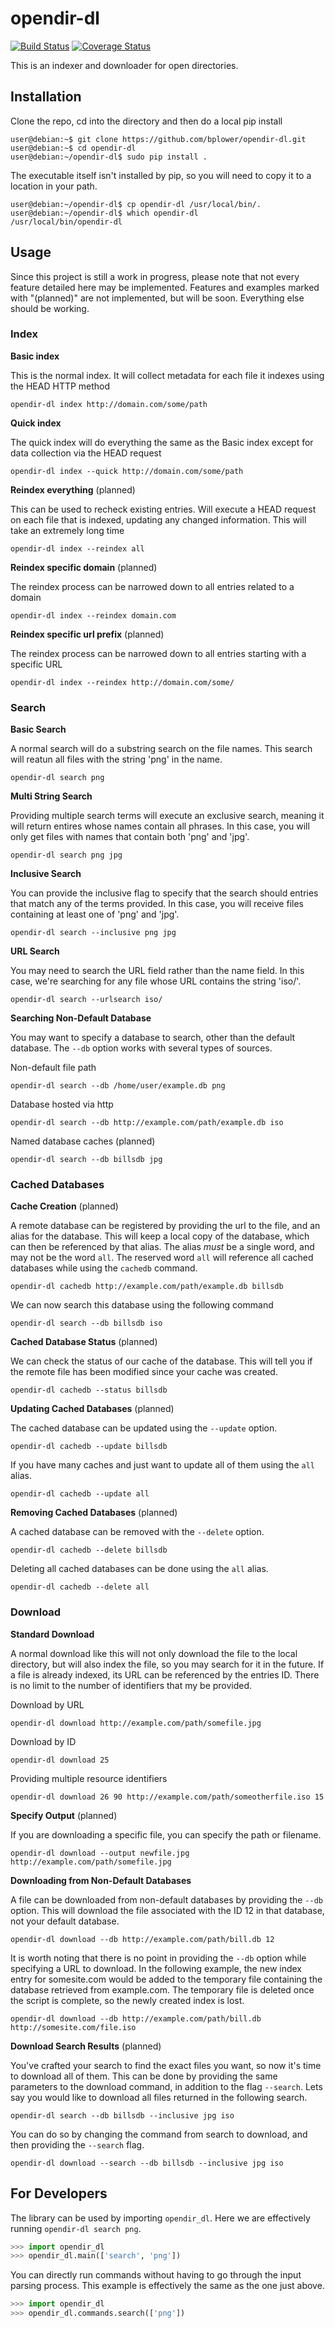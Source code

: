 # opendir-dl
[![Build Status](https://travis-ci.org/bplower/opendir-dl.svg?branch=master)](https://travis-ci.org/bplower/opendir-dl)
[![Coverage Status](https://coveralls.io/repos/github/bplower/opendir-dl/badge.svg?branch=master)](https://coveralls.io/github/bplower/opendir-dl?branch=master)

This is an indexer and downloader for open directories.

## Installation
Clone the repo, cd into the directory and then do a local pip install
```
user@debian:~$ git clone https://github.com/bplower/opendir-dl.git
user@debian:~$ cd opendir-dl
user@debian:~/opendir-dl$ sudo pip install .
```

The executable itself isn't installed by pip, so you will need to copy it to a location in your path.
```
user@debian:~/opendir-dl$ cp opendir-dl /usr/local/bin/.
user@debian:~/opendir-dl$ which opendir-dl
/usr/local/bin/opendir-dl
```

## Usage

Since this project is still a work in progress, please note that not every feature detailed here may be implemented. Features and examples marked with "(planned)" are not implemented, but will be soon. Everything else should be working.

### Index

**Basic index**

This is the normal index. It will collect metadata for each file it indexes using the HEAD HTTP method
```
opendir-dl index http://domain.com/some/path
```

**Quick index**

The quick index will do everything the same as the Basic index except for data collection via the HEAD request
```
opendir-dl index --quick http://domain.com/some/path
```

**Reindex everything** (planned)

This can be used to recheck existing entries. Will execute a HEAD request on each file that is indexed, updating any changed information. This will take an extremely long time
```
opendir-dl index --reindex all
```

**Reindex specific domain** (planned)

The reindex process can be narrowed down to all entries related to a domain
```
opendir-dl index --reindex domain.com
```

**Reindex specific url prefix** (planned)

The reindex process can be narrowed down to all entries starting with a specific URL
```
opendir-dl index --reindex http://domain.com/some/
```

### Search

**Basic Search**

A normal search will do a substring search on the file names. This search will reatun all files with the string 'png' in the name.
```
opendir-dl search png
```

**Multi String Search**

Providing multiple search terms will execute an exclusive search, meaning it will return entires whose names contain all phrases. In this case, you will only get files with names that contain both 'png' and 'jpg'.
```
opendir-dl search png jpg
```

**Inclusive Search**

You can provide the inclusive flag to specify that the search should entries that match any of the terms provided. In this case, you will receive files containing at least one of 'png' and 'jpg'.
```
opendir-dl search --inclusive png jpg
```

**URL Search**

You may need to search the URL field rather than the name field. In this case, we're searching for any file whose URL contains the string 'iso/'.
```
opendir-dl search --urlsearch iso/
```

**Searching Non-Default Database**

You may want to specify a database to search, other than the default database. The `--db` option works with several types of sources.

Non-default file path
```
opendir-dl search --db /home/user/example.db png
```

Database hosted via http
```
opendir-dl search --db http://example.com/path/example.db iso
```

Named database caches (planned)
```
opendir-dl search --db billsdb jpg
```

### Cached Databases

**Cache Creation** (planned)

A remote database can be registered by providing the url to the file, and an alias for the database. This will keep a local copy of the database, which can then be referenced by that alias. The alias *must* be a single word, and may not be the word `all`. The reserved word `all` will reference all cached databases while using the `cachedb` command.
```
opendir-dl cachedb http://example.com/path/example.db billsdb
```

We can now search this database using the following command
```
opendir-dl search --db billsdb iso
```

**Cached Database Status** (planned)

We can check the status of our cache of the database. This will tell you if the remote file has been modified since your cache was created.
```
opendir-dl cachedb --status billsdb
```
**Updating Cached Databases** (planned)

The cached database can be updated using the `--update` option.
```
opendir-dl cachedb --update billsdb
```

If you have many caches and just want to update all of them using the `all` alias.
```
opendir-dl cachedb --update all
```

**Removing Cached Databases** (planned)

A cached database can be removed with the `--delete` option.
```
opendir-dl cachedb --delete billsdb
```

Deleting all cached databases can be done using the `all` alias.
```
opendir-dl cachedb --delete all
```

### Download

**Standard Download**

A normal download like this will not only download the file to the local directory, but will also index the file, so you may search for it in the future. If a file is already indexed, its URL can be referenced by the entries ID. There is no limit to the number of identifiers that my be provided.

Download by URL
```
opendir-dl download http://example.com/path/somefile.jpg
```

Download by ID
```
opendir-dl download 25
```

Providing multiple resource identifiers
```
opendir-dl download 26 90 http://example.com/path/someotherfile.iso 15
```

**Specify Output** (planned)

If you are downloading a specific file, you can specify the path or filename.
```
opendir-dl download --output newfile.jpg http://example.com/path/somefile.jpg
```

**Downloading from Non-Default Databases**

A file can be downloaded from non-default databases by providing the `--db` option. This will download the file associated with the ID 12 in that database, not your default database.
```
opendir-dl download --db http://example.com/path/bill.db 12
```

It is worth noting that there is no point in providing the `--db` option while specifying a URL to download. In the following example, the new index entry for somesite.com would be added to the temporary file containing the database retrieved from example.com. The temporary file is deleted once the script is complete, so the newly created index is lost.
```
opendir-dl download --db http://example.com/path/bill.db http://somesite.com/file.iso
```

**Download Search Results** (planned)

You've crafted your search to find the exact files you want, so now it's time to download all of them. This can be done by providing the same parameters to the download command, in addition to the flag `--search`. Lets say you would like to download all files returned in the following search.
```
opendir-dl search --db billsdb --inclusive jpg iso
```

You can do so by changing the command from search to download, and then providing the `--search` flag.
```
opendir-dl download --search --db billsdb --inclusive jpg iso
```

## For Developers

The library can be used by importing `opendir_dl`. Here we are effectively running `opendir-dl search png`.
```python
>>> import opendir_dl
>>> opendir_dl.main(['search', 'png'])
```

You can directly run commands without having to go through the input parsing process. This example is effectively the same as the one just above.
```python
>>> import opendir_dl
>>> opendir_dl.commands.search(['png'])
```
